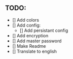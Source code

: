 TODO:
-----

* [] Add colors
* [] Add config:
    * [] Add persistant config
* [] Add encryption
* [] Add master password
* [] Make Readme
* [] Translate to english
